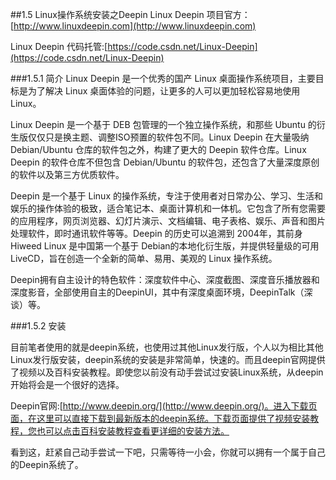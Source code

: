 ##1.5 Linux操作系统安装之Deepin
Linux Deepin 项目官方：[http://www.linuxdeepin.com](http://www.linuxdeepin.com)

Linux Deepin 代码托管:[https://code.csdn.net/Linux-Deepin](https://code.csdn.net/Linux-Deepin)

###1.5.1 简介
Linux Deepin 是一个优秀的国产 Linux 桌面操作系统项目，主要目标是为了解决 Linux 桌面体验的问题，让更多的人可以更加轻松容易地使用 Linux。

Linux Deepin 是一个基于 DEB 包管理的一个独立操作系统，和那些 Ubuntu 的衍生版仅仅只是换主题、调整ISO预置的软件包不同。Linux Deepin 在大量吸纳 Debian/Ubuntu 仓库的软件包之外，构建了更大的 Deepin 软件仓库。Linux Deepin 的软件仓库不但包含 Debian/Ubuntu 的软件包，还包含了大量深度原创的软件以及第三方优质软件。

Deepin 是一个基于 Linux 的操作系统，专注于使用者对日常办公、学习、生活和娱乐的操作体验的极致，适合笔记本、桌面计算机和一体机。它包含了所有您需要的应用程序，网页浏览器、幻灯片演示、文档编辑、电子表格、娱乐、声音和图片处理软件，即时通讯软件等等。Deepin 的历史可以追溯到 2004年，其前身 Hiweed Linux 是中国第一个基于 Debian的本地化衍生版，并提供轻量级的可用LiveCD，旨在创造一个全新的简单、易用、美观的 Linux 操作系统。

Deepin拥有自主设计的特色软件：深度软件中心、深度截图、深度音乐播放器和深度影音，全部使用自主的DeepinUI，其中有深度桌面环境，DeepinTalk（深谈）等。

###1.5.2 安装

目前笔者使用的就是deepin系统，也使用过其他Linux发行版，个人以为相比其他Linux发行版安装，deepin系统的安装是非常简单，快速的。而且deepin官网提供了视频以及百科安装教程。即使您以前没有动手尝试过安装Linux系统，从deepin开始将会是一个很好的选择。

Deepin官网:[http://www.deepin.org/](http://www.deepin.org/)。进入下载页面，在这里可以直接下载到最新版本的deepin系统。下载页面提供了视频安装教程，您也可以点击百科安装教程查看更详细的安装方法。

看到这，赶紧自己动手尝试一下吧，只需等待一小会，你就可以拥有一个属于自己的Deepin系统了。




